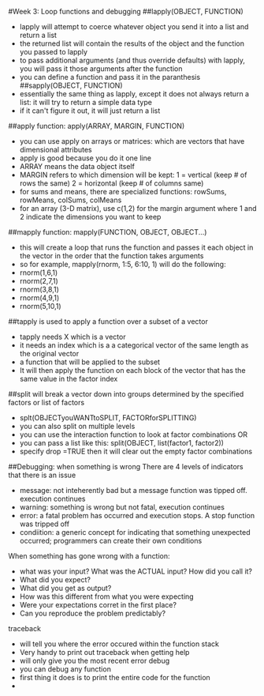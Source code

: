 #Week 3: Loop functions and debugging
##lapply(OBJECT, FUNCTION)
* lapply will attempt to coerce whatever object you send it into a list and return a list
* the returned list will contain the results of the object and the function you passed to lapply
* to pass additional arguments (and thus override defaults) with lapply, you will pass it those arguments after the function
* you can define a function and pass it in the paranthesis
##sapply(OBJECT, FUNCTION)
* essentially the same thing as lapply, except it does not always return a list: it will try to return a simple data type
* if it can't figure it out, it will just return a list


##apply function: apply(ARRAY, MARGIN, FUNCTION)
* you can use apply on arrays or matrices: which are vectors that have dimensional attributes
* apply is good because you do it one line
* ARRAY means the data object itself
* MARGIN refers to which dimension will be kept: 1 = vertical (keep # of rows the same) 2 = horizontal (keep # of columns same) 
* for sums and means, there are specialized functions: rowSums, rowMeans, colSums, colMeans
* for an array (3-D matrix), use c(1,2) for the margin argument where 1 and 2 indicate the dimensions you want to keep

##mapply function: mapply(FUNCTION, OBJECT, OBJECT...)
* this will create a loop that runs the function and passes it each object in the vector in the order that the function takes arguments
* so for example, mapply(rnorm, 1:5, 6:10, 1) will do the following:
* rnorm(1,6,1)
* rnorm(2,7,1)
* rnorm(3,8,1)
* rnorm(4,9,1)
* rnorm(5,10,1)

##tapply is used to apply a function over a subset of a vector
* tapply needs X which is a vector
* it needs an index which is a a categorical vector of the same length as the original vector
* a function that will be applied to the subset
* It will then apply the function on each block of the vector that has the same value in the factor index

##split will break a vector down into groups determined by the specified factors or list of factors
* splt(OBJECTyouWANTtoSPLIT, FACTORforSPLITTING)
* you can also split on multiple levels
* you can use the interaction function to look at factor combinations OR
* you can pass a list like this: split(OBJECT, list(factor1, factor2))
* specify drop =TRUE then it will clear out the empty factor combinations

##Debugging: when something is wrong
There are 4 levels of indicators that there is an issue
* message: not inteherently bad but a message function was tipped off. execution continues
* warning: something is wrong but not fatal, execution continues
* error: a fatal problem has occurred and execution stops. A stop function was tripped off
* condiition: a generic concept for indicating that something unexpected occurred; programmers can create their own conditions

When something has gone wrong with a function:
* what was your input? What was the ACTUAL input? How did you call it?
* What did you expect?
* What did you get as output?
* How was this different from what you were expecting
* Were your expectations corret in the first place?
* Can you reproduce the problem predictably? 

traceback
* will tell you where the error occured within the function stack
* Very handy to print out traceback when getting help
* will only give you the most recent error
debug
* you can debug any function
* first thing it does is to print the entire code for the function
* 
